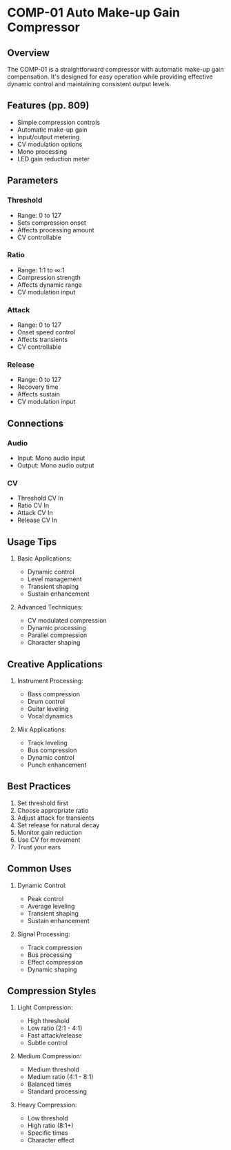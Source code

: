 # COMP-01 Auto Make-up Gain Compressor

## Overview
The COMP-01 is a straightforward compressor with automatic make-up gain compensation. It's designed for easy operation while providing effective dynamic control and maintaining consistent output levels.

## Features (pp. 809)
- Simple compression controls
- Automatic make-up gain
- Input/output metering
- CV modulation options
- Mono processing
- LED gain reduction meter

## Parameters

### Threshold
- Range: 0 to 127
- Sets compression onset
- Affects processing amount
- CV controllable

### Ratio
- Range: 1:1 to ∞:1
- Compression strength
- Affects dynamic range
- CV modulation input

### Attack
- Range: 0 to 127
- Onset speed control
- Affects transients
- CV controllable

### Release
- Range: 0 to 127
- Recovery time
- Affects sustain
- CV modulation input

## Connections

### Audio
- Input: Mono audio input
- Output: Mono audio output

### CV
- Threshold CV In
- Ratio CV In
- Attack CV In
- Release CV In

## Usage Tips
1. Basic Applications:
   - Dynamic control
   - Level management
   - Transient shaping
   - Sustain enhancement

2. Advanced Techniques:
   - CV modulated compression
   - Dynamic processing
   - Parallel compression
   - Character shaping

## Creative Applications
1. Instrument Processing:
   - Bass compression
   - Drum control
   - Guitar leveling
   - Vocal dynamics

2. Mix Applications:
   - Track leveling
   - Bus compression
   - Dynamic control
   - Punch enhancement

## Best Practices
1. Set threshold first
2. Choose appropriate ratio
3. Adjust attack for transients
4. Set release for natural decay
5. Monitor gain reduction
6. Use CV for movement
7. Trust your ears

## Common Uses
1. Dynamic Control:
   - Peak control
   - Average leveling
   - Transient shaping
   - Sustain enhancement

2. Signal Processing:
   - Track compression
   - Bus processing
   - Effect compression
   - Dynamic shaping

## Compression Styles
1. Light Compression:
   - High threshold
   - Low ratio (2:1 - 4:1)
   - Fast attack/release
   - Subtle control

2. Medium Compression:
   - Medium threshold
   - Medium ratio (4:1 - 8:1)
   - Balanced times
   - Standard processing

3. Heavy Compression:
   - Low threshold
   - High ratio (8:1+)
   - Specific times
   - Character effect 